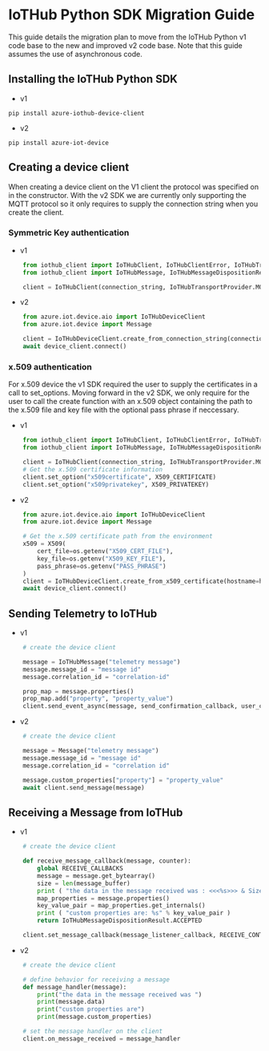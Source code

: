 # IoTHub Python SDK Migration Guide

This guide details the migration plan to move from the IoTHub Python v1 code base to the new and improved v2 
code base. Note that this guide assumes the use of asynchronous code.

## Installing the IoTHub Python SDK

- v1

```Shell
pip install azure-iothub-device-client

```

- v2

```Shell
pip install azure-iot-device
```

## Creating a device client

When creating a device client on the V1 client the protocol was specified on in the constructor.  With the v2 SDK we are
currently only supporting the MQTT protocol so it only requires to supply the connection string when you create the client.

### Symmetric Key authentication

- v1

```Python
    from iothub_client import IoTHubClient, IoTHubClientError, IoTHubTransportProvider, IoTHubClientResult
    from iothub_client import IoTHubMessage, IoTHubMessageDispositionResult, IoTHubError, DeviceMethodReturnValue

    client = IoTHubClient(connection_string, IoTHubTransportProvider.MQTT)
```

- v2

```Python
    from azure.iot.device.aio import IoTHubDeviceClient
    from azure.iot.device import Message

    client = IoTHubDeviceClient.create_from_connection_string(connection_string)
    await device_client.connect()
```

### x.509 authentication

For x.509 device the v1 SDK required the user to supply the certificates in a call to set_options.  Moving forward in the v2
SDK, we only require for the user to call the create function with an x.509 object containing the path to the x.509 file and
key file with the optional pass phrase if neccessary.

- v1

```Python
    from iothub_client import IoTHubClient, IoTHubClientError, IoTHubTransportProvider, IoTHubClientResult
    from iothub_client import IoTHubMessage, IoTHubMessageDispositionResult, IoTHubError, DeviceMethodReturnValue

    client = IoTHubClient(connection_string, IoTHubTransportProvider.MQTT)
    # Get the x.509 certificate information
    client.set_option("x509certificate", X509_CERTIFICATE)
    client.set_option("x509privatekey", X509_PRIVATEKEY)
```

- v2

```Python
    from azure.iot.device.aio import IoTHubDeviceClient
    from azure.iot.device import Message

    # Get the x.509 certificate path from the environment
    x509 = X509(
        cert_file=os.getenv("X509_CERT_FILE"),
        key_file=os.getenv("X509_KEY_FILE"),
        pass_phrase=os.getenv("PASS_PHRASE")
    )
    client = IoTHubDeviceClient.create_from_x509_certificate(hostname=hostname, device_id=device_id, x509=x509)
    await device_client.connect()
```

## Sending Telemetry to IoTHub

- v1

```Python
    # create the device client

    message = IoTHubMessage("telemetry message")
    message.message_id = "message id"
    message.correlation_id = "correlation-id"

    prop_map = message.properties()
    prop_map.add("property", "property_value")
    client.send_event_async(message, send_confirmation_callback, user_ctx)
```

- v2

```Python
    # create the device client

    message = Message("telemetry message")
    message.message_id = "message id"
    message.correlation_id = "correlation id"

    message.custom_properties["property"] = "property_value"
    await client.send_message(message)
```

## Receiving a Message from IoTHub

- v1

```Python
    # create the device client

    def receive_message_callback(message, counter):
        global RECEIVE_CALLBACKS
        message = message.get_bytearray()
        size = len(message_buffer)
        print ( "the data in the message received was : <<<%s>>> & Size=%d" % (message_buffer[:size].decode('utf-8'), size) )
        map_properties = message.properties()
        key_value_pair = map_properties.get_internals()
        print ( "custom properties are: %s" % key_value_pair )
        return IoTHubMessageDispositionResult.ACCEPTED

    client.set_message_callback(message_listener_callback, RECEIVE_CONTEXT)
```

- v2

```Python
    # create the device client

    # define behavior for receiving a message
    def message_handler(message):
        print("the data in the message received was ")
        print(message.data)
        print("custom properties are")
        print(message.custom_properties)

    # set the message handler on the client
    client.on_message_received = message_handler
```
